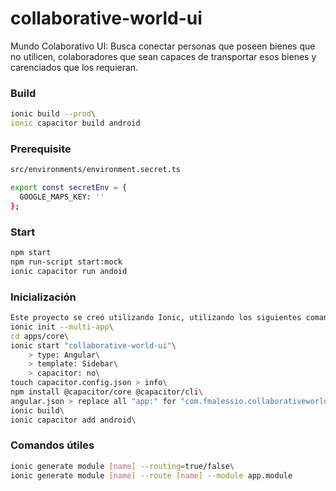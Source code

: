 # collaborative-world-ui
Mundo Colaborativo UI: Busca conectar personas que poseen bienes que no utilicen, colaboradores que sean capaces de transportar esos bienes y carenciados que los requieran.

### Build
```bash
ionic build --prod\
ionic capacitor build android
```

### Prerequisite
```bash
src/environments/environment.secret.ts

export const secretEnv = {
  GOOGLE_MAPS_KEY: ''
};
```
### Start
```bash
npm start
npm run-script start:mock
ionic capacitor run andoid
```

### Inicialización
```bash
Este proyecto se creó utilizando Ionic, utilizando los siguientes comandos:\
ionic init --multi-app\
cd apps/core\
ionic start "collaborative-world-ui"\
    > type: Angular\
    > template: Sidebar\
    > capacitor: no\
touch capacitor.config.json > info\
npm install @capacitor/core @capacitor/cli\
angular.json > replace all "app:" for "com.fmalessio.collaborativeworld.ui:"\
ionic build\
ionic capacitor add android\
```

### Comandos útiles
```bash
ionic generate module [name] --routing=true/false\
ionic generate module [name] --route [name] --module app.module
```